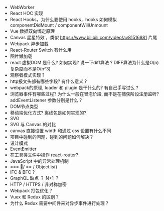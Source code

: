 * WebWorker
* React HOC 实现
* React Hooks，为什么要使用 hooks，hooks 如何模拟 componentDidMount / componentWillUnmount
* Vue 数据双向绑定原理
* Canvas 星星特效 ，类似 https://www.bilibili.com/video/av81516881 片尾
* Webpack 异步加载
* React-Router Switch 有什么用
* 图片懒加载
* react 虚拟DOM 是什么? 如何实现? 说一下diff算法 ? DIFF算法为什么是O(n)复杂度而不是O(n^3)
* 观察者模式实现 ?
* http报文头部有哪些字段? 有什么意义 ?
* webpack的原理, loader 和 plugin 是干什么的? 有自己手写过么 ?
* 浏览器事件有哪些过程? 为什么一般在冒泡阶段, 而不是在捕获阶段注册监听? addEventListener 参数分别是什么 ?
* DOM节点类型
* 移动端优化方式? 离线包是如何实现的?
* SVG
* SVG 与 Canvas 的对比
* canvas 直接设置 width 和通过 css 设置有什么不同
* 项目中碰到的问题，碰到的问题如何解决？
* 设计模式
* EventEmitter
* 在工具类文件中操作 react-router?
* JavaScript 中的异常处理机制
* === / == / Object.is()
* IFC & BFC ?
* GraphQL 缺点 ？ N+1 ？
* HTTP / HTTPS / 非对称加密
* Webpack 打包优化？
* Vuex 和 Redux 的区别？
* 为什么 Redux 需要中间件来对异步事件进行处理？